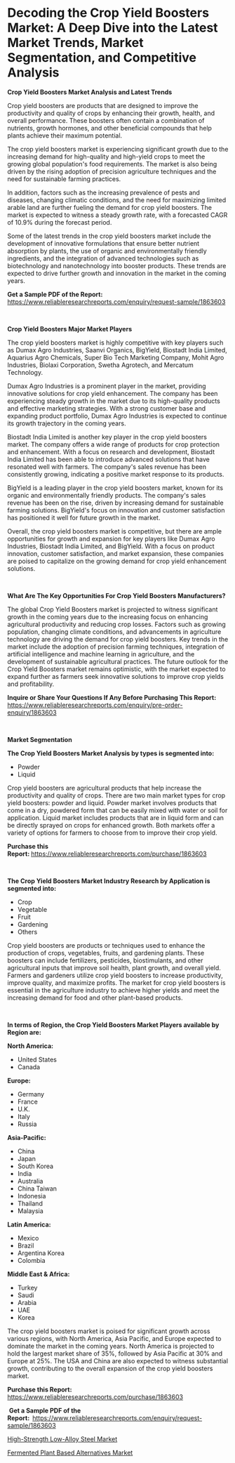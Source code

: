 <p><h1>Decoding the Crop Yield Boosters Market: A Deep Dive into the Latest Market Trends, Market Segmentation, and Competitive Analysis</h1></p><p><strong>Crop Yield Boosters Market Analysis and Latest Trends</strong></p>
<p><p>Crop yield boosters are products that are designed to improve the productivity and quality of crops by enhancing their growth, health, and overall performance. These boosters often contain a combination of nutrients, growth hormones, and other beneficial compounds that help plants achieve their maximum potential.</p><p>The crop yield boosters market is experiencing significant growth due to the increasing demand for high-quality and high-yield crops to meet the growing global population's food requirements. The market is also being driven by the rising adoption of precision agriculture techniques and the need for sustainable farming practices.</p><p>In addition, factors such as the increasing prevalence of pests and diseases, changing climatic conditions, and the need for maximizing limited arable land are further fueling the demand for crop yield boosters. The market is expected to witness a steady growth rate, with a forecasted CAGR of 10.9% during the forecast period.</p><p>Some of the latest trends in the crop yield boosters market include the development of innovative formulations that ensure better nutrient absorption by plants, the use of organic and environmentally friendly ingredients, and the integration of advanced technologies such as biotechnology and nanotechnology into booster products. These trends are expected to drive further growth and innovation in the market in the coming years.</p></p>
<p><strong>Get a Sample PDF of the Report:&nbsp;</strong> <a href="https://www.reliableresearchreports.com/enquiry/request-sample/1863603">https://www.reliableresearchreports.com/enquiry/request-sample/1863603</a></p>
<p>&nbsp;</p>
<p><strong>Crop Yield Boosters Major Market Players</strong></p>
<p><p>The crop yield boosters market is highly competitive with key players such as Dumax Agro Industries, Saanvi Organics, BigYield, Biostadt India Limited, Aquarius Agro Chemicals, Super Bio Tech Marketing Company, Mohit Agro Industries, Biolaxi Corporation, Swetha Agrotech, and Mercatum Technology. </p><p>Dumax Agro Industries is a prominent player in the market, providing innovative solutions for crop yield enhancement. The company has been experiencing steady growth in the market due to its high-quality products and effective marketing strategies. With a strong customer base and expanding product portfolio, Dumax Agro Industries is expected to continue its growth trajectory in the coming years.</p><p>Biostadt India Limited is another key player in the crop yield boosters market. The company offers a wide range of products for crop protection and enhancement. With a focus on research and development, Biostadt India Limited has been able to introduce advanced solutions that have resonated well with farmers. The company's sales revenue has been consistently growing, indicating a positive market response to its products.</p><p>BigYield is a leading player in the crop yield boosters market, known for its organic and environmentally friendly products. The company's sales revenue has been on the rise, driven by increasing demand for sustainable farming solutions. BigYield's focus on innovation and customer satisfaction has positioned it well for future growth in the market.</p><p>Overall, the crop yield boosters market is competitive, but there are ample opportunities for growth and expansion for key players like Dumax Agro Industries, Biostadt India Limited, and BigYield. With a focus on product innovation, customer satisfaction, and market expansion, these companies are poised to capitalize on the growing demand for crop yield enhancement solutions.</p></p>
<p>&nbsp;</p>
<p><strong>What Are The Key Opportunities For Crop Yield Boosters Manufacturers?</strong></p>
<p><p>The global Crop Yield Boosters market is projected to witness significant growth in the coming years due to the increasing focus on enhancing agricultural productivity and reducing crop losses. Factors such as growing population, changing climate conditions, and advancements in agriculture technology are driving the demand for crop yield boosters. Key trends in the market include the adoption of precision farming techniques, integration of artificial intelligence and machine learning in agriculture, and the development of sustainable agricultural practices. The future outlook for the Crop Yield Boosters market remains optimistic, with the market expected to expand further as farmers seek innovative solutions to improve crop yields and profitability.</p></p>
<p><strong>Inquire or Share Your Questions If Any Before Purchasing This Report:</strong> <a href="https://www.reliableresearchreports.com/enquiry/pre-order-enquiry/1863603">https://www.reliableresearchreports.com/enquiry/pre-order-enquiry/1863603</a></p>
<p>&nbsp;</p>
<p><strong>Market Segmentation</strong></p>
<p><strong>The Crop Yield Boosters Market Analysis by types is segmented into:</strong></p>
<p><ul><li>Powder</li><li>Liquid</li></ul></p>
<p><p>Crop yield boosters are agricultural products that help increase the productivity and quality of crops. There are two main market types for crop yield boosters: powder and liquid. Powder market involves products that come in a dry, powdered form that can be easily mixed with water or soil for application. Liquid market includes products that are in liquid form and can be directly sprayed on crops for enhanced growth. Both markets offer a variety of options for farmers to choose from to improve their crop yield.</p></p>
<p><strong>Purchase this Report:&nbsp;</strong><a href="https://www.reliableresearchreports.com/purchase/1863603">https://www.reliableresearchreports.com/purchase/1863603</a></p>
<p>&nbsp;</p>
<p><strong>The Crop Yield Boosters Market Industry Research by Application is segmented into:</strong></p>
<p><ul><li>Crop</li><li>Vegetable</li><li>Fruit</li><li>Gardening</li><li>Others</li></ul></p>
<p><p>Crop yield boosters are products or techniques used to enhance the production of crops, vegetables, fruits, and gardening plants. These boosters can include fertilizers, pesticides, biostimulants, and other agricultural inputs that improve soil health, plant growth, and overall yield. Farmers and gardeners utilize crop yield boosters to increase productivity, improve quality, and maximize profits. The market for crop yield boosters is essential in the agriculture industry to achieve higher yields and meet the increasing demand for food and other plant-based products.</p></p>
<p>&nbsp;</p>
<p><strong>In terms of Region, the Crop Yield Boosters Market Players available by Region are:</strong></p>
<p>
    <p> <strong> North America: </strong>
        <ul>
            <li>United States</li>
            <li>Canada</li>
        </ul>
        </p> 
    <p> <strong> Europe: </strong>
        <ul>
            <li>Germany</li>
            <li>France</li>
            <li>U.K.</li>
            <li>Italy</li>
            <li>Russia</li>
        </ul>
        </p> 
    <p> <strong> Asia-Pacific: </strong>
        <ul>
            <li>China</li>
            <li>Japan</li>
            <li>South Korea</li>
            <li>India</li>
            <li>Australia</li>
            <li>China Taiwan</li>
            <li>Indonesia</li>
            <li>Thailand</li>
            <li>Malaysia</li>
        </ul>
        </p> 
    <p> <strong> Latin America: </strong>
        <ul>
            <li>Mexico</li>
            <li>Brazil</li>
            <li>Argentina Korea</li>
            <li>Colombia</li>
        </ul>
        </p> 
    <p> <strong> Middle East & Africa: </strong>
        <ul>
            <li>Turkey</li>
            <li>Saudi</li>
            <li>Arabia</li>
            <li>UAE</li>
            <li>Korea</li>
        </ul>
    </p>
    </p>
<p><p>The crop yield boosters market is poised for significant growth across various regions, with North America, Asia Pacific, and Europe expected to dominate the market in the coming years. North America is projected to hold the largest market share of 35%, followed by Asia Pacific at 30% and Europe at 25%. The USA and China are also expected to witness substantial growth, contributing to the overall expansion of the crop yield boosters market.</p></p>
<p><strong>Purchase this Report: </strong><a href="https://www.reliableresearchreports.com/purchase/1863603">https://www.reliableresearchreports.com/purchase/1863603</a></p>
<p>&nbsp;<strong>Get a Sample PDF of the Report:&nbsp;&nbsp;</strong><a href="https://www.reliableresearchreports.com/enquiry/request-sample/1863603">https://www.reliableresearchreports.com/enquiry/request-sample/1863603</a></p>
<p><strong></strong></p>
<p><p><a href="https://github.com/edytherolanlouisejk1miz0wig/Market-Research-Report-List-1/blob/main/high-strength-low-alloy-steel-market.md">High-Strength Low-Alloy Steel Market</a></p><p><a href="https://military-diascia-e68.notion.site/Fermented-Plant-Based-Alternatives-Market-Research-Report-Forecasted-for-Period-from-2024-2031-by-137e453ef7a34e0ba343223d8b1056a6">Fermented Plant Based Alternatives Market</a></p></p>